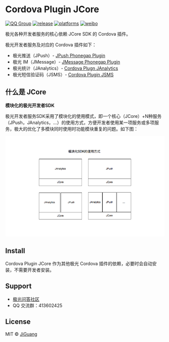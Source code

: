 # Cordova Plugin JCore
[![QQ Group](https://img.shields.io/badge/QQ%20Group-413602425-red.svg)]()
[![release](https://img.shields.io/badge/release-1.1.1-blue.svg)](https://github.com/jpush/jpush-phonegap-plugin/releases)
[![platforms](https://img.shields.io/badge/platforms-iOS%7CAndroid-lightgrey.svg)](https://github.com/jpush/jpush-phonegap-plugin)
[![weibo](https://img.shields.io/badge/weibo-JPush-blue.svg)](http://weibo.com/jpush?refer_flag=1001030101_&is_all=1)

极光各种开发者服务的核心依赖 JCore SDK 的 Cordova 插件。

极光开发者服务及对应的 Cordova 插件如下：

- 极光推送（JPush）- [JPush Phonegap Plugin](https://github.com/jpush/jpush-phonegap-plugin)
- 极光 IM（JMessage）- [JMessage Phonegap Plugin](https://github.com/jpush/jmessage-phonegap-plugin)
- 极光统计（JAnalytics）- [Cordova Plugn JAnalytics](https://github.com/wilhantian/cordova-plugin-janalytics)
- 极光短信验证码（JSMS）- [Cordova Plugin JSMS](https://github.com/jpush/cordova-plugin-jsms)



## 什么是 JCore

**模块化的极光开发者SDK**

极光开发者服务SDK采用了模块化的使用模式，即一个核心（JCore）+N种服务（JPush，JAnalytics，...）的使用方式，方便开发者使用某一项服务或多项服务，极大的优化了多模块同时使用时功能模块重复的问题。如下图：

![](doc/sdk_model.png)



## Install

Cordova Plugin JCore 作为其他极光 Cordova 插件的依赖，必要时会自动安装，不需要开发者安装。



## Support

- [极光问答社区](http://community.jiguang.cn/)
- QQ 交流群：413602425



## License

MIT © [JiGuang](/license)
